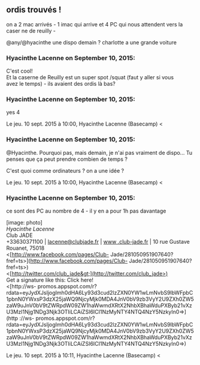 ## ordis trouvés !



on a 2 mac arrivés - 1 imac qui arrive et 4 PC qui nous attendent vers la
caser ne de reuilly -  
  
@any/@hyacinthe une dispo demain ? charlotte a une grande voiture



### **Hyacinthe Lacenne** on September 10, 2015:



C'est cool!  
Et la caserne de Reuilly est un super spot /squat (faut y aller si vous  
avez le temps) - ils avaient des ordis là bas?



### **Hyacinthe Lacenne** on September 10, 2015:



yes 4  
  
Le jeu. 10 sept. 2015 à 10:00, Hyacinthe Lacenne (Basecamp) &lt;



### **Hyacinthe Lacenne** on September 10, 2015:



@Hyacinthe. Pourquoi pas, mais demain, je n'ai pas vraiment de dispo... Tu  
penses que ça peut prendre combien de temps ?  
  
C'est quoi comme ordinateurs ? on a une idée ?  
  
Le jeu. 10 sept. 2015 à 10:00, Hyacinthe Lacenne (Basecamp) &lt;



### **Hyacinthe Lacenne** on September 10, 2015:



ce sont des PC au nombre de 4 - il y en a pour 1h pas davantage  
  
[image: photo]  
*Hyacinthe Lacenne*  
Club JADE  
+33630371100 | [lacenne@clubjade.fr](mailto:lacenne@clubjade.fr) | [www
.club-jade.fr](http://www.club-jade.fr) | 10 rue Gustave  
Rouanet, 75018  
&lt;[http://www.facebook.com/pages/Club-
Jade/281050951907640?fref=ts&gt;](http://www.facebook.com/pages/Club-
Jade/281050951907640?fref=ts>)  
&lt;[http://twitter.com/club_jade&gt;](http://twitter.com/club_jade>)  
Get a signature like this: Click here!  
&lt;[http://ws-
promos.appspot.com/r?rdata=eyJydXJsIjogImh0dHA6Ly93d3cud2lzZXN0YW1wLmNvbS9lbWFpbC1pbnN0YWxsP3dzX25jaWQ9NjcyMjk0MDA4JnV0bV9zb3VyY2U9ZXh0ZW5zaW9uJnV0bV9tZWRpdW09ZW1haWwmdXRtX2NhbXBhaWduPXByb21vXzU3MzI1Njg1NDg3Njk3OTIiLCAiZSI6ICI1NzMyNTY4NTQ4NzY5NzkyIn0=&gt;](http
://ws-
promos.appspot.com/r?rdata=eyJydXJsIjogImh0dHA6Ly93d3cud2lzZXN0YW1wLmNvbS9lbWFpbC1pbnN0YWxsP3dzX25jaWQ9NjcyMjk0MDA4JnV0bV9zb3VyY2U9ZXh0ZW5zaW9uJnV0bV9tZWRpdW09ZW1haWwmdXRtX2NhbXBhaWduPXByb21vXzU3MzI1Njg1NDg3Njk3OTIiLCAiZSI6ICI1NzMyNTY4NTQ4NzY5NzkyIn0=>)  
  
Le jeu. 10 sept. 2015 à 10:11, Hyacinthe Lacenne (Basecamp) &lt;



